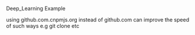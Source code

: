 Deep_Learning Example

 using github.com.cnpmjs.org instead of github.com can improve the speed of such ways e.g git clone etc 
